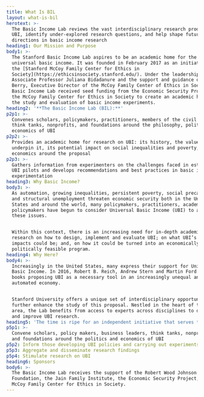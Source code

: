 ```yaml
---
title: What Is BIL
layout: what-is-bil
herotext: >-
  The Basic Income Lab reviews the vast interdisciplinary research produced on
  UBI, identify under-explored research questions, and help shape future
  directions in basic income research
heading1: Our Mission and Purpose
body1: >-
  The Stanford Basic Income Lab aspires to be an academic home for the study of
  universal basic income. It was founded in February 2017 as an initiative of
  the [Stanford McCoy Family Center for Ethics in
  Society](https://ethicsinsociety.stanford.edu/). Under the leadership of
  Associate Professor Juliana Bidadanure and the support and guidance of Joan
  Berry, Executive Director of the McCoy Family Center of Ethics in Society, the
  Basic Income Lab received seed funding from the Economic Security Project and
  the McCoy Family Center for Ethics in Society to create an academic home for
  the study and evaluation of basic income experiments.
heading2: '**The Basic Income Lab (BIL):**'
p2p1: >-
  Convenes scholars, policymakers, practitioners, members of the civil society,
  think tanks, nonprofits, and foundations around the philosophy, politics and
  economics of UBI
p2p2: >-
  Provides an academic home for research on UBI: its history, the values that
  underpin it, its potential impact on social inequalities and poverty, and the
  economics around the proposal
p2p3: >-
  Gathers information from experimenters on the challenges faced in establishing
  UBI pilots and develops recommendations and best practices in basic income
  experimentation
heading3: Why Basic Income?
body3: >-
  As automation, growing inequalities, persistent poverty, social precariousness
  and structural unemployment threaten economic security both in the United
  States and around the world, many policymakers, practitioners, academics and
  policymakers have begun to consider Universal Basic Income (UBI) to address
  these issues.


  Within this context, there is an increasing need for in-depth academic
  research on how to design, implement and evaluate UBI; on what UBI’s potential
  impacts could be; and, on how it could be turned into an economically and
  politically feasible program.
heading4: Why Here?
body4: >-
  Increasingly in the United States, many express their support for Universal
  Basic Income. In 2016, Robert B. Reich, Andrew Stern and Martin Ford all wrote
  books proposing UBI as a necessary tool in an increasingly unequal and
  automated economy. 


  Stanford University offers a unique set of interdisciplinary opportunities to
  further enhance the study of this proposal. Nestled in the heart of the bay
  area, the Lab benefits from access to experts across disciplines to develop
  and improve UBI research.
heading5: 'The time is ripe for an independent initiative that serves to:'
p5p1: >-
  Convene scholars, policy makers, business leaders, think tanks, nonprofits,
  and foundations around the politics and economics of UBI
p5p2: Inform those developing UBI policies and carrying out experiments
p5p3: Aggregate and disseminate research findings
p5p4: Stimulate research on UBI
heading6: Sponsors
body6: >-
  The Basic Income Lab receives the support of the Robert Wood Johnson
  Foundation, the Jain Family Institute, the Economic Security Project, and the
  McCoy Family Center for Ethics in Society.
---
```


